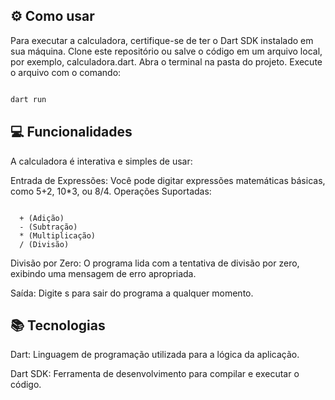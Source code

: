 ## ⚙️ Como usar

Para executar a calculadora, certifique-se de ter o Dart SDK instalado em sua máquina.
Clone este repositório ou salve o código em um arquivo local, por exemplo, calculadora.dart.
Abra o terminal na pasta do projeto.
Execute o arquivo com o comando:

```Bash

dart run

```

## 💻 Funcionalidades

A calculadora é interativa e simples de usar:

Entrada de Expressões: Você pode digitar expressões matemáticas básicas, como 5+2, 10*3, ou 8/4.
Operações Suportadas:

```

  + (Adição)
  - (Subtração)
  * (Multiplicação)
  / (Divisão)

```
Divisão por Zero: O programa lida com a tentativa de divisão por zero, exibindo uma mensagem de erro apropriada.

Saída: Digite s para sair do programa a qualquer momento.

## 📚 Tecnologias
Dart: Linguagem de programação utilizada para a lógica da aplicação.

Dart SDK: Ferramenta de desenvolvimento para compilar e executar o código.
